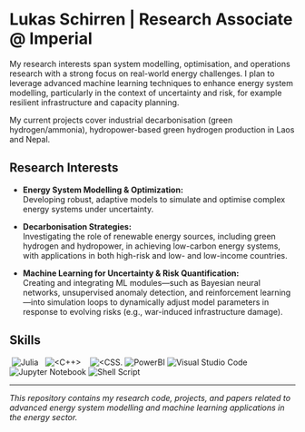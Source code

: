 # Lukas Schirren | Research Associate @ Imperial

My research interests span system modelling, optimisation, and operations research with a strong focus on real-world energy challenges. I plan to leverage advanced machine learning techniques to enhance energy system modelling, particularly in the context of uncertainty and risk, for example resilient infrastructure and capacity planning.

My current projects cover industrial decarbonisation (green hydrogen/ammonia), hydropower-based green hydrogen production in Laos and Nepal.


## Research Interests

- **Energy System Modelling & Optimization:**  
  Developing robust, adaptive models to simulate and optimise complex energy systems under uncertainty.

- **Decarbonisation Strategies:**  
  Investigating the role of renewable energy sources, including green hydrogen and hydropower, in achieving low-carbon energy systems, with applications in both high-risk and low- and low-income countries.

- **Machine Learning for Uncertainty & Risk Quantification:**  
  Creating and integrating ML modules—such as Bayesian neural networks, unsupervised anomaly detection, and reinforcement learning—into simulation loops to dynamically adjust model parameters in response to evolving risks (e.g., war-induced infrastructure damage).

## Skills
![<Python>](https://img.shields.io/badge/Python-FFD43B?style=for-the-badge&logo=python&logoColor=darkgreen) ![Julia](https://img.shields.io/badge/Julia-9558B2?style=for-the-badge&logo=julia&logoColor=white) ![<Java>](https://img.shields.io/badge/Java-ED8B00?style=for-the-badge&logo=java&logoColor=white) ![<C>](https://img.shields.io/badge/C-00599C?style=for-the-badge&logo=c&logoColor=white00) ![<C++>](https://img.shields.io/badge/C%2B%2B-00599C?style=for-the-badge&logo=c%2B%2B&logoColor=white) ![<PostgreSQL>](https://img.shields.io/badge/PostgreSQL-316192?style=for-the-badge&logo=postgresql&logoColor=white) ![<MySQL>](https://img.shields.io/badge/MySQL-00000F?style=for-the-badge&logo=mysql&logoColor=white) ![<HTML5>](https://img.shields.io/badge/CSS3-1572B6?style=for-the-badge&logo=css3&logoColor=white)  ![<CSS.](https://img.shields.io/badge/HTML5-E34F26?style=for-the-badge&logo=html5&logoColor=white) ![PowerBI](https://img.shields.io/badge/PowerBI-F2C811?style=for-the-badge&logo=Power%20BI&logoColor=white) ![Visual Studio Code](https://img.shields.io/badge/Visual%20Studio%20Code-0078d7.svg?style=for-the-badge&logo=visual-studio-code&logoColor=white) ![Jupyter Notebook](https://img.shields.io/badge/jupyter-%23FA0F00.svg?style=for-the-badge&logo=jupyter&logoColor=white) ![Shell Script](https://img.shields.io/badge/shell_script-%23121011.svg?style=for-the-badge&logo=gnu-bash&logoColor=white)

---

*This repository contains my research code, projects, and papers related to advanced energy system modelling and machine learning applications in the energy sector.*
